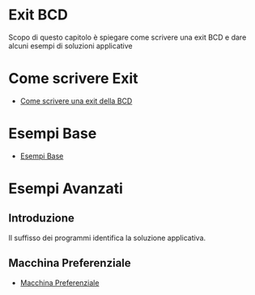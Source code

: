 
#  Exit BCD
Scopo di questo capitolo è spiegare come scrivere una exit BCD e dare alcuni esempi
di soluzioni applicative

# Come scrivere Exit
- [Come scrivere una exit della BCD](Sorgenti/DOC/TA/B£AMO/S5IRIS_T34)

# Esempi Base
- [Esempi Base](Sorgenti/DOC/TA/B£AMO/S5IRIS_T33)


# Esempi Avanzati
##  Introduzione
Il suffisso dei programmi identifica la soluzione applicativa.
## Macchina Preferenziale
- [Macchina Preferenziale](Sorgenti/DOC/TA/B£AMO/S5IRIS_T36)


